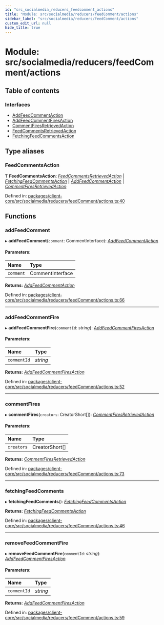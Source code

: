 ```yaml
---
id: "src_socialmedia_reducers_feedcomment_actions"
title: "Module: src/socialmedia/reducers/feedComment/actions"
sidebar_label: "src/socialmedia/reducers/feedComment/actions"
custom_edit_url: null
hide_title: true
---
```


# Module: src/socialmedia/reducers/feedComment/actions

## Table of contents

### Interfaces

- [AddFeedCommentAction](../interfaces/src_socialmedia_reducers_feedcomment_actions.addfeedcommentaction.md)
- [AddFeedCommentFiresAction](../interfaces/src_socialmedia_reducers_feedcomment_actions.addfeedcommentfiresaction.md)
- [CommentFiresRetrievedAction](../interfaces/src_socialmedia_reducers_feedcomment_actions.commentfiresretrievedaction.md)
- [FeedCommentsRetrievedAction](../interfaces/src_socialmedia_reducers_feedcomment_actions.feedcommentsretrievedaction.md)
- [FetchingFeedCommentsAction](../interfaces/src_socialmedia_reducers_feedcomment_actions.fetchingfeedcommentsaction.md)

## Type aliases

### FeedCommentsAction

Ƭ **FeedCommentsAction**: [*FeedCommentsRetrievedAction*](../interfaces/src_socialmedia_reducers_feedcomment_actions.feedcommentsretrievedaction.md) \| [*FetchingFeedCommentsAction*](../interfaces/src_socialmedia_reducers_feedcomment_actions.fetchingfeedcommentsaction.md) \| [*AddFeedCommentAction*](../interfaces/src_socialmedia_reducers_feedcomment_actions.addfeedcommentaction.md) \| [*CommentFiresRetrievedAction*](../interfaces/src_socialmedia_reducers_feedcomment_actions.commentfiresretrievedaction.md)

Defined in: [packages/client-core/src/socialmedia/reducers/feedComment/actions.ts:40](https://github.com/xr3ngine/xr3ngine/blob/a16a45d7e/packages/client-core/src/socialmedia/reducers/feedComment/actions.ts#L40)

## Functions

### addFeedComment

▸ **addFeedComment**(`comment`: CommentInterface): [*AddFeedCommentAction*](../interfaces/src_socialmedia_reducers_feedcomment_actions.addfeedcommentaction.md)

#### Parameters:

Name | Type |
:------ | :------ |
`comment` | CommentInterface |

**Returns:** [*AddFeedCommentAction*](../interfaces/src_socialmedia_reducers_feedcomment_actions.addfeedcommentaction.md)

Defined in: [packages/client-core/src/socialmedia/reducers/feedComment/actions.ts:66](https://github.com/xr3ngine/xr3ngine/blob/a16a45d7e/packages/client-core/src/socialmedia/reducers/feedComment/actions.ts#L66)

___

### addFeedCommentFire

▸ **addFeedCommentFire**(`commentId`: *string*): [*AddFeedCommentFiresAction*](../interfaces/src_socialmedia_reducers_feedcomment_actions.addfeedcommentfiresaction.md)

#### Parameters:

Name | Type |
:------ | :------ |
`commentId` | *string* |

**Returns:** [*AddFeedCommentFiresAction*](../interfaces/src_socialmedia_reducers_feedcomment_actions.addfeedcommentfiresaction.md)

Defined in: [packages/client-core/src/socialmedia/reducers/feedComment/actions.ts:52](https://github.com/xr3ngine/xr3ngine/blob/a16a45d7e/packages/client-core/src/socialmedia/reducers/feedComment/actions.ts#L52)

___

### commentFires

▸ **commentFires**(`creators`: CreatorShort[]): [*CommentFiresRetrievedAction*](../interfaces/src_socialmedia_reducers_feedcomment_actions.commentfiresretrievedaction.md)

#### Parameters:

Name | Type |
:------ | :------ |
`creators` | CreatorShort[] |

**Returns:** [*CommentFiresRetrievedAction*](../interfaces/src_socialmedia_reducers_feedcomment_actions.commentfiresretrievedaction.md)

Defined in: [packages/client-core/src/socialmedia/reducers/feedComment/actions.ts:73](https://github.com/xr3ngine/xr3ngine/blob/a16a45d7e/packages/client-core/src/socialmedia/reducers/feedComment/actions.ts#L73)

___

### fetchingFeedComments

▸ **fetchingFeedComments**(): [*FetchingFeedCommentsAction*](../interfaces/src_socialmedia_reducers_feedcomment_actions.fetchingfeedcommentsaction.md)

**Returns:** [*FetchingFeedCommentsAction*](../interfaces/src_socialmedia_reducers_feedcomment_actions.fetchingfeedcommentsaction.md)

Defined in: [packages/client-core/src/socialmedia/reducers/feedComment/actions.ts:46](https://github.com/xr3ngine/xr3ngine/blob/a16a45d7e/packages/client-core/src/socialmedia/reducers/feedComment/actions.ts#L46)

___

### removeFeedCommentFire

▸ **removeFeedCommentFire**(`commentId`: *string*): [*AddFeedCommentFiresAction*](../interfaces/src_socialmedia_reducers_feedcomment_actions.addfeedcommentfiresaction.md)

#### Parameters:

Name | Type |
:------ | :------ |
`commentId` | *string* |

**Returns:** [*AddFeedCommentFiresAction*](../interfaces/src_socialmedia_reducers_feedcomment_actions.addfeedcommentfiresaction.md)

Defined in: [packages/client-core/src/socialmedia/reducers/feedComment/actions.ts:59](https://github.com/xr3ngine/xr3ngine/blob/a16a45d7e/packages/client-core/src/socialmedia/reducers/feedComment/actions.ts#L59)
